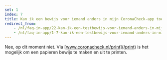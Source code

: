 ```yaml
---
set: 1
index: 7
title: Kan ik een bewijs voor iemand anders in mijn CoronaCheck-app toevoegen?
redirect_from: 
    - /nl/faq-in-app/22-kan-ik-een-testbewijs-voor-iemand-anders-in-mijn-app-toevoegen
    - /nl/faq-in-app/1-7-kan-ik-een-testbewijs-voor-iemand-anders-in-mijn-app-toevoegen
---
```

Nee, op dit moment niet. Via [www.coronacheck.nl/print](/print) is het mogelijk om een papieren bewijs te maken en uit te printen. 
